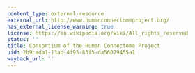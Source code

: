 ```yaml
---
content_type: external-resource
external_url: http://www.humanconnectomeproject.org/
has_external_license_warning: true
license: https://en.wikipedia.org/wiki/All_rights_reserved
status: ''
title: Consortium of the Human Connectome Project
uid: 2b9cada1-13ab-4f95-83f5-da56079455a1
wayback_url: ''
---
```

